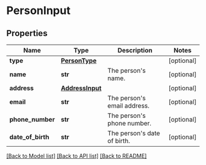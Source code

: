 # PersonInput

## Properties
Name | Type | Description | Notes
------------ | ------------- | ------------- | -------------
**type** | [**PersonType**](PersonType.md) |  | [optional] 
**name** | **str** | The person&#x27;s name. | [optional] 
**address** | [**AddressInput**](AddressInput.md) |  | [optional] 
**email** | **str** | The person&#x27;s email address. | [optional] 
**phone_number** | **str** | The person&#x27;s phone number. | [optional] 
**date_of_birth** | **str** | The person&#x27;s date of birth. | [optional] 

[[Back to Model list]](../README.md#documentation-for-models) [[Back to API list]](../README.md#documentation-for-api-endpoints) [[Back to README]](../README.md)

